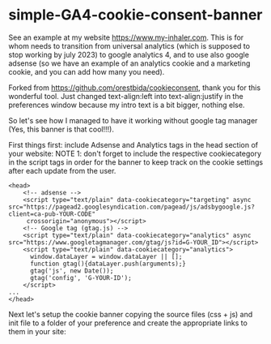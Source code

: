 # simple-GA4-cookie-consent-banner
See an example at my website https://www.my-inhaler.com.
This is for whom needs to transition from universal analytics (which is supposed to stop working by july 2023) to google analytics 4, and to use also google adsense (so we have an example of an analytics cookie and a marketing cookie, and you can add how many you need).

Forked from https://github.com/orestbida/cookieconsent, thank you for this wonderful tool. Just changed text-align:left into text-align:justify in the preferences window because my intro text is a bit bigger, nothing else.

So let's see how I managed to have it working without google tag manager (Yes, this banner is that cool!!!).

First things first: include Adsense and Analytics tags in the head section of your website:
NOTE 1: don't forget to include the respective cookiecategory in the script tags in order for the banner to keep track on the cookie settings after each update from the user.
```
<head>
	<!-- adsense -->
	<script type="text/plain" data-cookiecategory="targeting" async src="https://pagead2.googlesyndication.com/pagead/js/adsbygoogle.js?client=ca-pub-YOUR-CODE"
     crossorigin="anonymous"></script>
	<!-- Google tag (gtag.js) -->
	<script type="text/plain" data-cookiecategory="analytics" async src="https://www.googletagmanager.com/gtag/js?id=G-YOUR_ID"></script>
	<script type="text/plain" data-cookiecategory="analytics">
	  window.dataLayer = window.dataLayer || [];
	  function gtag(){dataLayer.push(arguments);}
	  gtag('js', new Date());
	  gtag('config', 'G-YOUR-ID');
	</script>
...
</head>
```
 
Next let's setup the cookie banner copying the source files (css + js) and init file to a folder of your preference and create the appropriate links to them in your site:
 
